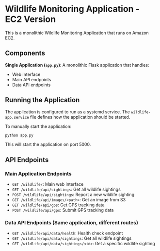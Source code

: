 # Wildlife Monitoring Application - EC2 Version

This is a monolithic Wildlife Monitoring Application that runs on Amazon EC2.

## Components

**Single Application (`app.py`)**: A monolithic Flask application that handles:
- Web interface
- Main API endpoints
- Data API endpoints

## Running the Application

The application is configured to run as a systemd service. The `wildlife-app.service` file defines how the application should be started.

To manually start the application:

```bash
python app.py
```

This will start the application on port 5000.

## API Endpoints

### Main Application Endpoints

- `GET /wildlife/`: Main web interface
- `GET /wildlife/api/sightings`: Get all wildlife sightings
- `POST /wildlife/api/sightings`: Report a new wildlife sighting
- `GET /wildlife/api/images/<path>`: Get an image from S3
- `GET /wildlife/api/gps`: Get GPS tracking data
- `POST /wildlife/api/gps`: Submit GPS tracking data

### Data API Endpoints (Same application, different routes)

- `GET /wildlife/api/data/health`: Health check endpoint
- `GET /wildlife/api/data/sightings`: Get all wildlife sightings
- `GET /wildlife/api/data/sightings/<id>`: Get a specific wildlife sighting